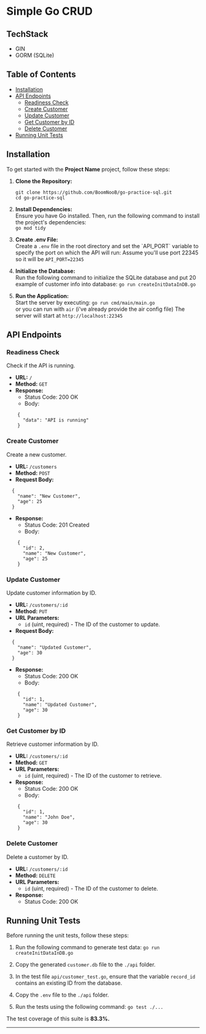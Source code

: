 # Simple Go CRUD 

## TechStack
- GIN
- GORM (SQLite)

## Table of Contents

- [Installation](#installation)
- [API Endpoints](#api-endpoints)
  - [Readiness Check](#readiness-check)
  - [Create Customer](#create-customer)
  - [Update Customer](#update-customer)
  - [Get Customer by ID](#get-customer-by-id)
  - [Delete Customer](#delete-customer)
- [Running Unit Tests](#running-unit-tests)

## Installation

To get started with the **Project Name** project, follow these steps:

1. **Clone the Repository:**
   ```
   git clone https://github.com/BoomNooB/go-practice-sql.git
   cd go-practice-sql
   ```

3. **Install Dependencies:**\
   Ensure you have Go installed. Then, run the following command to install the project's dependencies:\
   ```go mod tidy```

4. **Create .env File:**\
   Create a `.env` file in the root directory and set the \`API_PORT\` variable to specify the port on which the API will run:
   Assume you'll use port 22345 so it will be
   ```API_PORT=22345```

6. **Initialize the Database:**\
   Run the following command to initialize the SQLite database and put 20 example of customer info into database:
   `go run createInitDataInDB.go`

7. **Run the Application:**\
   Start the server by executing:
   `go run cmd/main/main.go`\
   or you can run with `air` (i've already provide the air config file)
   The server will start at `http://localhost:22345`

## API Endpoints

### Readiness Check

Check if the API is running.

- **URL:** `/`
- **Method:** `GET`
- **Response:**
  - Status Code: 200 OK
  - Body:
```
    {
      "data": "API is running"
    }
```
### Create Customer

Create a new customer.

- **URL:** `/customers`
- **Method:** `POST`
- **Request Body:**
```
  {
    "name": "New Customer",
    "age": 25
  }
```

- **Response:**
  - Status Code: 201 Created
  - Body:
```
    {
      "id": 2,
      "name": "New Customer",
      "age": 25
    }
```

### Update Customer

Update customer information by ID.

- **URL:** `/customers/:id`
- **Method:** `PUT`
- **URL Parameters:**
  - `id` (uint, required) - The ID of the customer to update.
- **Request Body:**
```
  {
    "name": "Updated Customer",
    "age": 30
  }
```

- **Response:**
  - Status Code: 200 OK
  - Body:
```
    {
      "id": 1,
      "name": "Updated Customer",
      "age": 30
    }
```

### Get Customer by ID

Retrieve customer information by ID.

- **URL:** `/customers/:id`
- **Method:** `GET`
- **URL Parameters:**
  - `id` (uint, required) - The ID of the customer to retrieve.
- **Response:**
  - Status Code: 200 OK
  - Body:
```
    {
      "id": 1,
      "name": "John Doe",
      "age": 30
    }
```

### Delete Customer

Delete a customer by ID.

- **URL:** `/customers/:id`
- **Method:** `DELETE`
- **URL Parameters:**
  - `id` (uint, required) - The ID of the customer to delete.
- **Response:**
  - Status Code: 200 OK

## Running Unit Tests

Before running the unit tests, follow these steps:

1. Run the following command to generate test data:
   `go run createInitDataInDB.go`
   

3. Copy the generated `customer.db` file to the `./api` folder.

4. In the test file `api/customer_test.go`, ensure that the variable `record_id` contains an existing ID from the database.

5. Copy the `.env` file to the `./api` folder.

6. Run the tests using the following command:
   `go test ./...`

The test coverage of this suite is **83.3%.**

---
